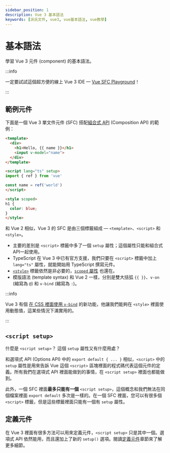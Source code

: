 ```yaml
---
sidebar_position: 1
description: Vue 3 基本語法
keywords: [派氏文件, vue3, vue基本語法, vue教學]
---
```


# 基本語法

學習 Vue 3 元件 (component) 的基本語法。

:::info

一定要試試這個超方便的線上 Vue 3 IDE — [Vue SFC Playground](https://sfc.vuejs.org/)！

:::

## 範例元件

下面是一個 Vue 3 單文件元件 (SFC) 搭配[組合式 API](https://vuejs.org/guide/introduction.html#composition-api) (Composition API) 的範例：

```html showLineNumbers
<template>
  <div>
    <h1>Hello, {{ name }}</h1>
    <input v-model="name">
  </div>
</template>

<script lang="ts" setup>
import { ref } from 'vue'

const name = ref('world')
</script>

<style scoped>
h1 {
  color: blue;
}
</style>
```

和 Vue 2 相似，Vue 3 的 SFC 是由三個標籤組成 — `<template>`、`<script>` 和 `<style>`。

- 主要的差別是 `<script>` 標籤中多了一個 `setup` 屬性；這個屬性只能和組合式API一起使用。
- TypeScript 在 Vue 3 中已有官方支援，我們只要在 `<script>` 標籤中加上 `lang="ts"` 屬性，就能開始用 TypeScript 撰寫元件。
- [`<style>`](https://vuejs.org/api/sfc-spec.html#style) 標籤依然是非必要的，[`scoped` 屬性](https://vue-loader.vuejs.org/guide/scoped-css.html#scoped-css) 也還在。
- 模版語法 (template syntax) 和 Vue 2 一樣，分別是雙大括弧 `{{ }}`、`v-on` (縮寫為 `@`) 和 `v-bind` (縮寫為 `:`)。

:::info

Vue 3 有個 [在 CSS 裡面使用 `v-bind`](https://vuejs.org/api/sfc-css-features.html#v-bind-in-css) 的新功能，他讓我們能夠在 `<style>` 裡面使用動態值，這某些情況下滿實用的。

:::

## `<script setup>`

什麼是 `<script setup>`？ 這個 `setup` 屬性又有什麼用處？

和選項式 API (Options API) 中的 `export default { ... }` 相似，`<script>` 中的 `setup` 屬性是用來告訴 Vue 這個 `<script>` 區塊裡面的程式碼代表這個元件的定義。所有我們在選項式 API 裡面能做到的事情，在 `<script setup>` 裡面也都能做到。

此外，一個 SFC 裡面**最多只能有一個** `<script setup>`，這個概念和我們無法在同個檔案裡面 `export default` 多次是一樣的。在一個 SFC 裡面，您可以有很多個 `<script>` 標籤，但是這些標籤裡面只能有一個有 `setup` 屬性。

## 定義元件

在 Vue 3 裡面有很多方法可以用來定義元件，`<script setup>` 只是其中一個。選項式 API 依然能用，而且還加上了新的 `setup()` 選項。閱讀[定義元件](./define-a-component)章節來了解更多細節。